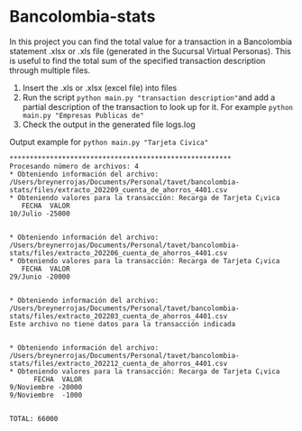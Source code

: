 # Bancolombia-stats
In this project you can find the total value for a transaction in a Bancolombia statement .xlsx or .xls file (generated in the Sucursal Virtual Personas). This is useful to find the total sum of the specified transaction description through multiple files.

1. Insert the .xls or .xlsx (excel file) into files
2. Run the script ```python main.py "transaction description"```and add a partial description of the transaction to look up for it. For example ```python main.py "Empresas Publicas de"```
3. Check the output in the generated file logs.log


Output example for ```python main.py "Tarjeta Civica"```


``` 
*******************************************************
Procesando número de archivos: 4
* Obteniendo información del archivo: /Users/breynerrojas/Documents/Personal/tavet/bancolombia-stats/files/extracto_202209_cuenta_de_ahorros_4401.csv
* Obteniendo valores para la transacción: Recarga de Tarjeta C¡vica
   FECHA  VALOR
10/Julio -25000


* Obteniendo información del archivo: /Users/breynerrojas/Documents/Personal/tavet/bancolombia-stats/files/extracto_202206_cuenta_de_ahorros_4401.csv
* Obteniendo valores para la transacción: Recarga de Tarjeta C¡vica
   FECHA  VALOR
29/Junio -20000


* Obteniendo información del archivo: /Users/breynerrojas/Documents/Personal/tavet/bancolombia-stats/files/extracto_202203_cuenta_de_ahorros_4401.csv
Este archivo no tiene datos para la transacción indicada


* Obteniendo información del archivo: /Users/breynerrojas/Documents/Personal/tavet/bancolombia-stats/files/extracto_202212_cuenta_de_ahorros_4401.csv
* Obteniendo valores para la transacción: Recarga de Tarjeta C¡vica
      FECHA  VALOR
9/Noviembre -20000
9/Noviembre  -1000


TOTAL: 66000
```